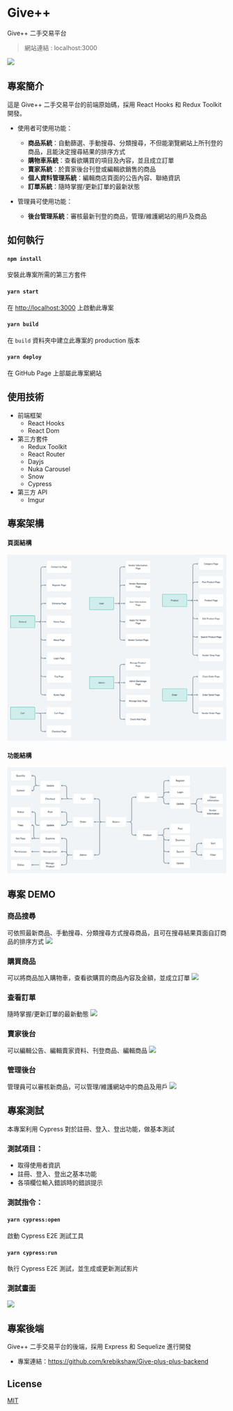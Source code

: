 # Give++
Give++ 二手交易平台

> 網站連結 : localhost:3000

![](https://github.com/krebikshaw/final-project/blob/master/%E9%A6%96%E9%A0%81%E6%88%AA%E5%9C%96.png?raw=true)

## 專案簡介
這是 Give++ 二手交易平台的前端原始碼，採用 React Hooks 和 Redux Toolkit 開發。 

- 使用者可使用功能：
  - **商品系統**：自動篩選、手動搜尋、分類搜尋，不但能瀏覽網站上所刊登的商品，且能決定搜尋結果的排序方式
  - **購物車系統**：查看欲購買的項目及內容，並且成立訂單
  - **賣家系統**：於賣家後台刊登或編輯欲銷售的商品
  - **個人資料管理系統**：編輯商店頁面的公告內容、聯絡資訊
  - **訂單系統**：隨時掌握/更新訂單的最新狀態

- 管理員可使用功能：
  - **後台管理系統**：審核最新刊登的商品，管理/維護網站的用戶及商品

## 如何執行

#### `npm install`
安裝此專案所需的第三方套件

#### `yarn start`
在 [http://localhost:3000](http://localhost:3000) 上啟動此專案

#### `yarn build`
在 `build` 資料夾中建立此專案的 production 版本

#### `yarn deploy`
在 GitHub Page 上部屬此專案網站


## 使用技術
- 前端框架
    - React Hooks
    - React Dom
- 第三方套件
    - Redux Toolkit
    - React Router
    - Dayjs
    - Nuka Carousel
    - Snow
    - Cypress
- 第三方 API
    - Imgur

## 專案架構


#### 頁面結構
![Pages Structure](https://github.com/krebikshaw/final-project/blob/master/d91a479b-a380-4a67-afa5-80eca57d8b7d.png?raw=true)


#### 功能結構
![Feature Structure](https://github.com/krebikshaw/final-project/blob/master/e42723f6-5286-46c1-a5d3-5a5e2b1a4a74.png?raw=true)


## 專案 DEMO

### 商品搜尋
可依照最新商品、手動搜尋、分類搜尋方式搜尋商品，且可在搜尋結果頁面自訂商品的排序方式
![](https://github.com/krebikshaw/final-project/blob/master/%E6%90%9C%E5%B0%8B%E5%95%86%E5%93%81.gif?raw=true)

### 購買商品
可以將商品加入購物車，查看欲購買的商品內容及金額，並成立訂單
![](https://github.com/krebikshaw/final-project/blob/master/%E8%B3%BC%E7%89%A9%E8%BB%8A.gif?raw=true)

### 查看訂單
隨時掌握/更新訂單的最新動態
![](https://github.com/krebikshaw/final-project/blob/master/%E8%A8%82%E5%96%AE.gif?raw=true)

### 賣家後台
可以編輯公告、編輯賣家資料、刊登商品、編輯商品
![](https://github.com/krebikshaw/final-project/blob/master/%E5%88%8A%E7%99%BB%E5%95%86%E5%93%81.gif?raw=true)

### 管理後台
管理員可以審核新商品，可以管理/維護網站中的商品及用戶
![](https://github.com/krebikshaw/final-project/blob/master/%E7%AE%A1%E7%90%86%E5%BE%8C%E5%8F%B0.gif?raw=true)

## 專案測試
本專案利用 Cypress 對於註冊、登入、登出功能，做基本測試

### 測試項目：
- 取得使用者資訊
- 註冊、登入、登出之基本功能
- 各項欄位輸入錯誤時的錯誤提示

### 測試指令：
#### `yarn cypress:open`
啟動 Cypress E2E 測試工具
#### `yarn cypress:run`
執行 Cypress E2E 測試，並生成或更新測試影片

### 測試畫面
![](https://github.com/krebikshaw/final-project/blob/master/%E6%B8%AC%E8%A9%A6%E7%95%AB%E9%9D%A2.gif?raw=true)


## 專案後端
Give++ 二手交易平台的後端，採用 Express 和 Sequelize 進行開發
- 專案連結：https://github.com/krebikshaw/Give-plus-plus-backend


## License

[MIT](https://choosealicense.com/licenses/mit/)

